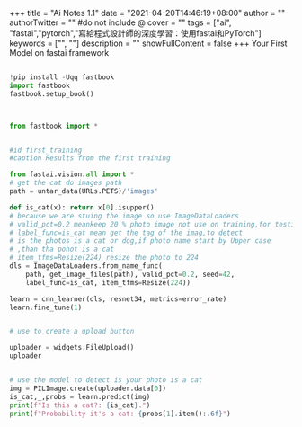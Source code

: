 +++
title = "Ai Notes 1.1"
date = "2021-04-20T14:46:19+08:00"
author = ""
authorTwitter = "" #do not include @
cover = ""
tags = ["ai", "fastai","pytorch","寫給程式設計師的深度學習：使用fastai和PyTorch"]
keywords = ["", ""]
description = ""
showFullContent = false
+++
Your First Model on fastai framework
```python

!pip install -Uqq fastbook
import fastbook
fastbook.setup_book()



from fastbook import *


#id first_training
#caption Results from the first training

from fastai.vision.all import *
# get the cat do images path
path = untar_data(URLs.PETS)/'images'

def is_cat(x): return x[0].isupper()
# because we are stuing the image so use ImageDataLoaders
# valid_pct=0.2 meankeep 20 % photo image not use on training,for testing
# label_func=is_cat mean get the tag of the imag,to detect
# is the photos is a cat or dog,if photo name start by Upper case
# ,than tha pohot is a cat
# item_tfms=Resize(224) resize the photo to 224
dls = ImageDataLoaders.from_name_func(
    path, get_image_files(path), valid_pct=0.2, seed=42,
    label_func=is_cat, item_tfms=Resize(224))

learn = cnn_learner(dls, resnet34, metrics=error_rate)
learn.fine_tune(1)


# use to create a upload button

uploader = widgets.FileUpload()
uploader


# use the model to detect is your photo is a cat
img = PILImage.create(uploader.data[0])
is_cat,_,probs = learn.predict(img)
print(f"Is this a cat?: {is_cat}.")
print(f"Probability it's a cat: {probs[1].item():.6f}")
```